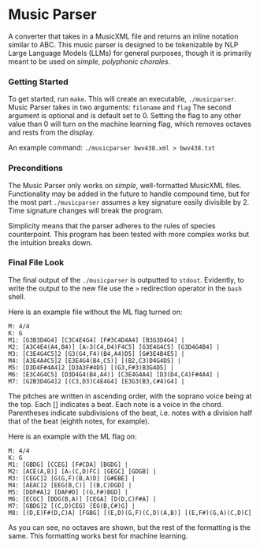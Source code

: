 # Music Parser
A converter that takes in a MusicXML file and returns an inline notation similar to ABC. 
This music parser is designed to be tokenizable by NLP Large Language Models (LLMs) for general purposes, though
it is primarily meant to be used on _simple, polyphonic chorales_.

### Getting Started
To get started, run ```make```. This will create an executable, ```./musicparser```.
Music Parser takes in two arguments: ```filename``` and ```flag``` The second argument is optional and is default set to 0. Setting the flag to any other value than 0 will turn on the machine learning flag, which removes octaves and rests from the display.

An example command: ```./musicparser bwv438.xml > bwv438.txt```

### Preconditions
The Music Parser only works on _simple_, well-formatted MusicXML files. Functionality may be added in the future to handle compound time,
but for the most part ```./musicparser``` assumes a key signature easily divisible by 2. Time signature changes will break the program.

Simplicity means that the parser adheres to the rules of species counterpoint. This program has been tested with more complex works but the 
intuition breaks down.

### Final File Look
The final output of the ```./musicparser``` is outputted to ```stdout```. Evidently, to write the output to the new file use
the ```>``` redirection operator in the ```bash``` shell.

Here is an example file without the ML flag turned on:
```
M: 4/4
K: G
M1: [G3B3D4G4] [C3C4E4G4] [F#3C4D4A4] [B3G3D4G4] |
M2: [A3C4E4(A4,B4)] [A♭3(C4,D4)F4C5] [G3E4G4C5] [G3D4G4B4] |
M3: [C3E4G4C5]2 [G3(G4,F4)(B4,A4)D5] [G#3E4B4E5] |
M4: [A3E4A4C5]2 [E3E4G4(B4,C5)] [(B2,C3)D4G4D5] |
M5: [D3D4F#4A4]2 [D3A3F#4D5] [(G3,F#3)B3G4D5] |
M6: [E3C4G4C5] [D3D4G4(B4,A4)] [C3E4G4A4] [D3(D4,C4)F#4A4] |
M7: [G2B3D4G4]2 [(C3,D3)C4E4G4] [E3G3(B3,C#4)G4] |
```
The pitches are written in ascending order, with the soprano voice being at the top. Each [] indicates a beat. Each note is a voice in the chord. Parentheses indicate subdivisions of the beat, i.e. notes with a division half that of the beat (eighth notes, for example).

Here is an example with the ML flag on:
```
M: 4/4
K: G
M1: [GBDG] [CCEG] [F#CDA] [BGDG] |
M2: [ACE(A,B)] [A♭(C,D)FC] [GEGC] [GDGB] |
M3: [CEGC]2 [G(G,F)(B,A)D] [G#EBE] |
M4: [AEAC]2 [EEG(B,C)] [(B,C)DGD] |
M5: [DDF#A]2 [DAF#D] [(G,F#)BGD] |
M6: [ECGC] [DDG(B,A)] [CEGA] [D(D,C)F#A] |
M7: [GBDG]2 [(C,D)CEG] [EG(B,C#)G] |
M8: [(D,E)F#(D,C)A] [FGBG] [(E,D)(G,F)(C,D)(A,B)] [(E,F#)(G,A)(C,D)C]
```
As you can see, no octaves are shown, but the rest of the formatting is the same. This formatting works best for machine learning.
